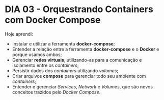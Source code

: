 # DIA 03 - Orquestrando Containers com Docker Compose

Hoje aprendi:

- Instalar e utilizar a ferramenta **docker-compose**;
- Entender a relação entre a ferramenta **docker-compose** e o **Docker** e porque usamos ambos;
- Gerenciar **redes virtuais**, utilizando-as para a comunicação e isolamento entre os *containers*;
- Persistir dados dos *containers* utilizando *volumes*;
- Criar arquivos **compose** para gerenciar todo seu ambiente com *containers*;
- Entender e gerenciar *Services*, *Network* e *Volumes*, que são novos conceitos trazidos pelo *Docker Compose*.
